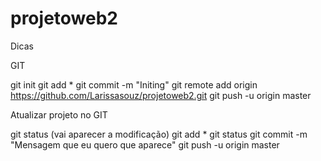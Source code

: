# projetoweb2
Dicas

GIT

git init
git add *
git commit -m "Initing"
git remote add origin https://github.com/Larissasouz/projetoweb2.git
git push -u origin master


Atualizar projeto no GIT

git status (vai aparecer a modificação)
git add *
git status
git commit -m "Mensagem que eu quero que aparece"
git push -u origin master
